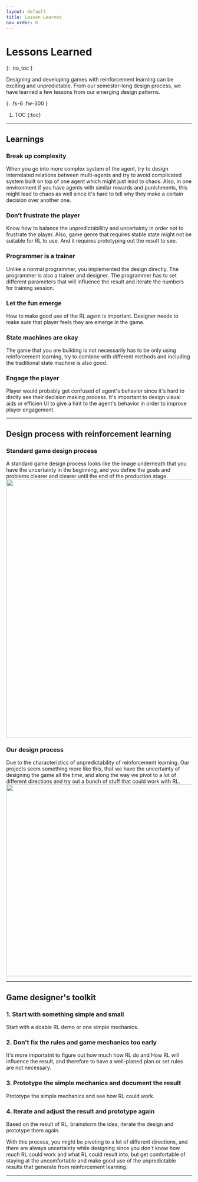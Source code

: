 ```yaml
---
layout: default
title: Lesson Learned
nav_order: 8
---
```



# Lessons Learned
{: .no_toc }

Designing and developing games with reinforcement learning can be exciting and unpredictable. From our semester-long design process, we have learned a few lessons from our emerging design patterns. 

{: .fs-6 .fw-300 }


1. TOC
{:toc}
---
## Learnings<br/>

### Break up complexity<br/> 
When you go into more complex system of the agent, try to design interrelated relations between multi-agents and try to avoid complicated system built on top of one agent which might just lead to chaos. Also, in one environment if you have agents with similar rewards and punishments, this might lead to chaos as well since it's hard to tell why they make a certain decision over another one.
### Don’t frustrate the player<br/> 
Know how to balance the unpredictabililty and uncertainty in order not to frustrate the player. Also, game genre that requires stable state might not be suitable for RL to use. And it requires prototyping out the result to see.  
### Programmer is a trainer<br/> 
Unlike a normal programmer, you implemented the design directly. The programmer is also a trainer and designer. The programmer has to set different parameters that will influence the result and iterate the numbers for training session.
### Let the fun emerge<br/> 
How to make good use of the RL agent is important. Designer needs to make sure that player feels they are emerge in the game.
### State machines are okay<br/> 
The game that you are building is not necessarily has to be only using reinforcement learning, try to combine with different methods and including the traditional state machine is also good.
### Engage the player<br/>
Player would probably get confused of agent's behavior since it's hard to dirctly see their decision making process. It's important to design visual aids or efficien UI to give a hint to the agent's behavior in order to improve player engagement.

---
## Design process with reinforcement learning<br/>

### Standard game design process<br/> 
A standard game design process looks like the image underneath that you have the uncertainty in the beginning, and you define the goals and problems clearer and clearer until the end of the production stage.<br/>
<img src = "https://user-images.githubusercontent.com/58717137/70498197-79f47000-1aca-11ea-8cdc-ce1e058f7f39.PNG" width= "700">


### Our design process<br/>
Due to the characteristics of unpredictability of reinforcement learning. Our projects seem something more like this, that we have the uncertainty of designing the game all the time, and along the way we pivot to a lot of different directions and try out a bunch of stuff that could work with RL.<br/>
<img src = "https://user-images.githubusercontent.com/58717137/70499189-744c5980-1acd-11ea-8838-71d3256bfbc0.png" width= "520">




---
## Game designer's toolkit 

### 1. Start with something simple and small
Start with a doable RL demo or one simple mechanics.

### 2. Don't fix the rules and game mechanics too early
It's more importatnt to figure out how much how RL do and How RL will influence the result, and therefore to have a well-planed plan or set rules are not necessary. 
### 3. Prototype the simple mechanics and document the result
Prototype the simple mechanics and see how RL could work. 

### 4. Iterate and adjust the result and prototype again
Based on the result of RL, brainstorm the idea, iterate the design and prototype them again. 

With this process, you might be pivoting to a lot of different directions, and there are always uncertainty while designing since you don't know how much RL could work and what RL could result into, but get comfortable of staying at the uncomfortable and make good use of the unpredictable results that generate from reinforcement learning. 

---

